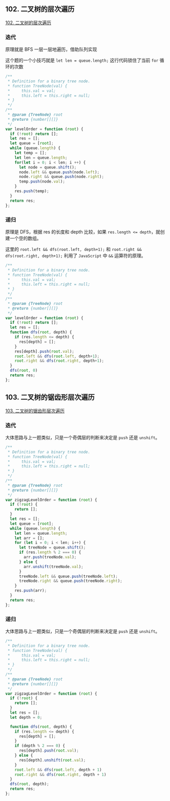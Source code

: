 ## 102. 二叉树的层次遍历

[102. 二叉树的层次遍历](https://leetcode-cn.com/problems/binary-tree-level-order-traversal/)

### 迭代

原理就是 BFS 一层一层地遍历，借助队列实现

这个题的一个小技巧就是 `let len = queue.length;` 这行代码锁住了当前 `for` 循环的次数

```javascript
/**
 * Definition for a binary tree node.
 * function TreeNode(val) {
 *     this.val = val;
 *     this.left = this.right = null;
 * }
 */
/**
 * @param {TreeNode} root
 * @return {number[][]}
 */
var levelOrder = function (root) {
  if (!root) return [];
  let res = [];
  let queue = [root];
  while (queue.length) {
    let temp = [];
    let len = queue.length;
    for(let i = 0; i < len; i ++) {
      let node = queue.shift();
      node.left && queue.push(node.left);
      node.right && queue.push(node.right);
      temp.push(node.val);
    }
    res.push(temp);
  }
  return res;
};
```

### 递归

原理是 DFS，根据 res 的长度和 depth 比较，如果 `res.length <= depth`，就创建一个空的数组。

这里的 `root.left && dfs(root.left, depth+1);` 和 `root.right && dfs(root.right, depth+1);` 利用了 `JavaScript` 中 `&&` 运算符的原理。

```javascript
/**
 * Definition for a binary tree node.
 * function TreeNode(val) {
 *     this.val = val;
 *     this.left = this.right = null;
 * }
 */
/**
 * @param {TreeNode} root
 * @return {number[][]}
 */
var levelOrder = function (root) {
  if (!root) return [];
  let res = [];
  function dfs(root, depth) {
    if (res.length <= depth) {
      res[depth] = [];
    }
    res[depth].push(root.val);
    root.left && dfs(root.left, depth+1);
    root.right && dfs(root.right, depth+1);
  }
  dfs(root, 0)
  return res;
};
```

## 103. 二叉树的锯齿形层次遍历

[103. 二叉树的锯齿形层次遍历](https://leetcode-cn.com/problems/binary-tree-zigzag-level-order-traversal/)

### 迭代

大体思路与上一题类似，只是一个奇偶层的判断来决定是 `push` 还是 `unshift`。

```javascript
/**
 * Definition for a binary tree node.
 * function TreeNode(val) {
 *     this.val = val;
 *     this.left = this.right = null;
 * }
 */
/**
 * @param {TreeNode} root
 * @return {number[][]}
 */
var zigzagLevelOrder = function (root) {
  if (!root) {
    return [];
  }
  let res = [];
  let queue = [root];
  while (queue.length) {
    let len = queue.length;
    let arr = [];
    for (let i = 0; i < len; i++) {
      let treeNode = queue.shift();
      if (res.length % 2 === 0) {
        arr.push(treeNode.val);
      } else {
        arr.unshift(treeNode.val);
      }
      treeNode.left && queue.push(treeNode.left);
      treeNode.right && queue.push(treeNode.right);
    }
    res.push(arr);
  }
  return res;
};
```

### 递归

大体思路与上一题类似，只是一个奇偶层的判断来决定是 `push` 还是 `unshift`。

```javascript
/**
 * Definition for a binary tree node.
 * function TreeNode(val) {
 *     this.val = val;
 *     this.left = this.right = null;
 * }
 */
/**
 * @param {TreeNode} root
 * @return {number[][]}
 */
var zigzagLevelOrder = function (root) {
  if (!root) {
    return [];
  }
  let res = [];
  let depth = 0;

  function dfs(root, depth) {
    if (res.length <= depth) {
      res[depth] = [];
    }
    if (depth % 2 === 0) {
      res[depth].push(root.val);
    } else {
      res[depth].unshift(root.val);
    }
    root.left && dfs(root.left, depth + 1) 
    root.right && dfs(root.right, depth + 1)
  }
  dfs(root, depth);
  return res;
};
```

